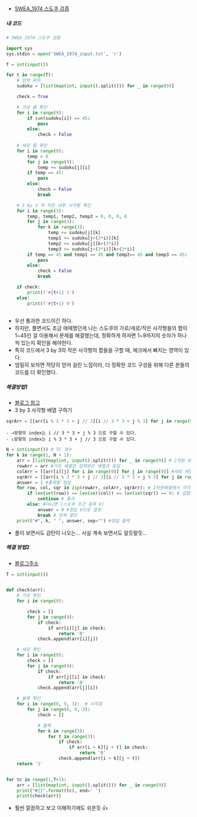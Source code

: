 - [SWEA_1974 스도쿠 검증](https://swexpertacademy.com/main/code/problem/problemDetail.do?contestProbId=AV5Psz16AYEDFAUq&categoryId=AV5Psz16AYEDFAUq&categoryType=CODE&problemTitle=1974&orderBy=FIRST_REG_DATETIME&selectCodeLang=ALL&select-1=&pageSize=10&pageIndex=1&&&&&&&&&)

##### 내 코드
```python
# SWEA_1974 스도쿠 검증 

import sys
sys.stdin = open('SWEA_1974_input.txt', 'r')

T = int(input())

for t in range(T):
    # 입력 파트
    sudoku = [list(map(int, input().split())) for _ in range(9)]

    check = True

    # 가로 줄 확인
    for i in range(9):
        if sum(sudoku[i]) == 45:
            pass
        else:
            check = False
    
    # 세로 줄 확인
    for i in range(9):
        temp = 0
        for j in range(9):
            temp += sudoku[j][i]
        if temp == 45:
            pass
        else:
            check = False
            break

    # 3 by 3 씩 작은 내부 사각형 확인
    for i in range(3):
        temp, temp1, temp2, temp3 = 0, 0, 0, 0
        for j in range(3):
            for k in range(3):
                temp += sudoku[j][k]
                temp1 += sudoku[j+(3*i)][k]
                temp2 += sudoku[j][k+(3*i)]
                temp3 += sudoku[j+(3*i)][k+(3*i)]
        if temp == 45 and temp1 == 45 and temp2== 45 and temp3 == 45:
            pass
        else:
            check = False
            break

    if check:
        print(f'#{t+1} 1')
    else:
        print(f'#{t+1} 0')
    
```

- 우선 통과한 코드이긴 하다. 
- 하지만, 풀면서도 조금 애매했던게 나는 스도쿠의 가로/세로/작은 사각형들의 합이 1~45인 걸 이용해서  문제를 해결했는데, 정확하게 하자면 1~9까지의 숫자가 하나씩 있는지 확인을 해야한다. 
- 특히 코드에서 3 by 3의 작은 사각형의 합들을 구할 때, 체크에서 빠지는 영역이 있다. 
- 엄밀히 보자면 적당히 얻어 걸린 느낌이라, 더 정확한 코드 구성을 위해 다른 분들의 코드를 더 확인했다. 

##### 해결방법1
- [블로그 참고](https://herbi1411.tistory.com/m/entry/SWEA-%EC%8A%A4%EB%8F%84%EC%BF%A0-%EA%B2%80%EC%A6%9D1974-PYTHON)
- 3 by 3 사각형 배열 구하기  
```python
sqrArr = [[arr[i % 3 * 3 + j // 3][i // 3 * 3 + j % 3] for j in range(9)] for i in range(9)]
```

```ad-tip
- →방향의 index는 i // 3 * 3 + j % 3 으로 구할 수 있다.  
- ↓방향의 index는 i % 3 * 3 + j // 3 으로 구할 수 있다.
```

```python
N = int(input()) # TC 갯수
for k in range(1, N + 1):
    arr = [list(map(int, input().split())) for _ in range(9)] # 2차원 배열 입력
    rowArr = arr #가로 배열은 입력받은 배열과 동일
    colArr = [[arr[i][j] for i in range(9)] for j in range(9)] #새로 배열 변환
    sqrArr = [[arr[i % 3 * 3 + j // 3][i // 3 * 3 + j % 3] for j in range(9)] for i in range(9)] # 3 * 3 사각형 각각을 1차원 배열로 변환
    answer = 1 #출력할 정답
    for row, col, sqr in zip(rowArr, colArr, sqrArr): # 2차원배열에서 각각 1차원 배열을 꺼내서
        if len(set(row)) == len(set(col)) == len(set(sqr)) == 9: # 집합으로 변환했을때 길이가 모두 9이면 
            continue # 통과
        else: #아니면 (스도쿠 조건 충족 X)
            answer = 0 #정답 0으로 설정
            break # 반복 중단
    print("#", k, " ", answer, sep="") #정답 출력

```

- 풀이 보면서도 감탄이 나오는... 사실 계속 보면서도 알듯말듯... 

##### 해결 방법2
- [블로그주소](https://sbox.tistory.com/40)
```python
T = int(input())


def check(arr):
    # 가로 확인
    for i in range(9):

        check = []
        for j in range(9):
            if check:
                if arr[i][j] in check:
                    return '0'
            check.append(arr[i][j])

    # 세로 확인
    for i in range(9):
        check = []
        for j in range(9):
            if check:
                if arr[j][i] in check:
                    return '0'
            check.append(arr[j][i])

    # 블록 확인
    for i in range(0, 9, 3):  # 시작점
        for j in range(0, 9, 3):
            check = []

            # 블록
            for k in range(3):
                for t in range(3):
                    if check:
                        if arr[i + k][j + t] in check:
                            return '0'
                    check.append(arr[i + k][j + t])
    return '1'


for tc in range(1,T+1):
    arr = [list(map(int, input().split())) for _ in range(9)]
    print("#{}".format(tc), end=' ')
    print(check(arr))
```

- 훨씬 깔끔하고 보고 이해하기에도 쉬운듯 👍